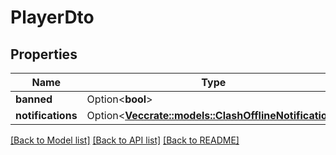 # PlayerDto

## Properties

Name | Type | Description | Notes
------------ | ------------- | ------------- | -------------
**banned** | Option<**bool**> |  | [optional]
**notifications** | Option<[**Vec<crate::models::ClashOfflineNotification>**](ClashOfflineNotification.md)> |  | [optional]

[[Back to Model list]](../README.md#documentation-for-models) [[Back to API list]](../README.md#documentation-for-api-endpoints) [[Back to README]](../README.md)


